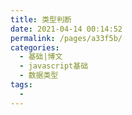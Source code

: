 ```yaml
---
title: 类型判断
date: 2021-04-14 00:14:52
permalink: /pages/a33f5b/
categories:
  - 基础|博文
  - javascript基础
  - 数据类型
tags:
  -
---
```

